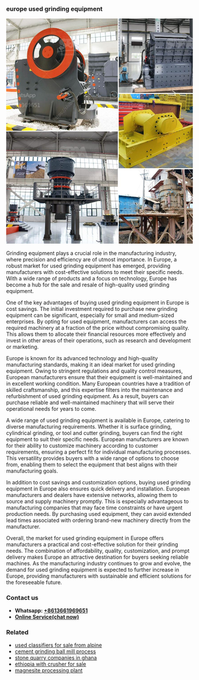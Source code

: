 <h3>europe used grinding equipment</h3><img src='1704951721.jpg' alt=''><p>Grinding equipment plays a crucial role in the manufacturing industry, where precision and efficiency are of utmost importance. In Europe, a robust market for used grinding equipment has emerged, providing manufacturers with cost-effective solutions to meet their specific needs. With a wide range of products and a focus on technology, Europe has become a hub for the sale and resale of high-quality used grinding equipment.</p><p>One of the key advantages of buying used grinding equipment in Europe is cost savings. The initial investment required to purchase new grinding equipment can be significant, especially for small and medium-sized enterprises. By opting for used equipment, manufacturers can access the required machinery at a fraction of the price without compromising quality. This allows them to allocate their financial resources more effectively and invest in other areas of their operations, such as research and development or marketing.</p><p>Europe is known for its advanced technology and high-quality manufacturing standards, making it an ideal market for used grinding equipment. Owing to stringent regulations and quality control measures, European manufacturers ensure that their equipment is well-maintained and in excellent working condition. Many European countries have a tradition of skilled craftsmanship, and this expertise filters into the maintenance and refurbishment of used grinding equipment. As a result, buyers can purchase reliable and well-maintained machinery that will serve their operational needs for years to come.</p><p>A wide range of used grinding equipment is available in Europe, catering to diverse manufacturing requirements. Whether it is surface grinding, cylindrical grinding, or tool and cutter grinding, buyers can find the right equipment to suit their specific needs. European manufacturers are known for their ability to customize machinery according to customer requirements, ensuring a perfect fit for individual manufacturing processes. This versatility provides buyers with a wide range of options to choose from, enabling them to select the equipment that best aligns with their manufacturing goals.</p><p>In addition to cost savings and customization options, buying used grinding equipment in Europe also ensures quick delivery and installation. European manufacturers and dealers have extensive networks, allowing them to source and supply machinery promptly. This is especially advantageous to manufacturing companies that may face time constraints or have urgent production needs. By purchasing used equipment, they can avoid extended lead times associated with ordering brand-new machinery directly from the manufacturer.</p><p>Overall, the market for used grinding equipment in Europe offers manufacturers a practical and cost-effective solution for their grinding needs. The combination of affordability, quality, customization, and prompt delivery makes Europe an attractive destination for buyers seeking reliable machines. As the manufacturing industry continues to grow and evolve, the demand for used grinding equipment is expected to further increase in Europe, providing manufacturers with sustainable and efficient solutions for the foreseeable future.</p><h3>Contact us</h3><ul><li><strong>Whatsapp:&nbsp;<a href="https://wa.me/8613661969651">+8613661969651</a></strong></li><li><a href="https://swt.shibang-china.com/?git&amp;zhl&amp;europe used grinding equipment"><strong>Online Service(chat now)</strong></a></li></ul><h3>Related</h3><ul><li><a href='used classifiers for sale from alpine.md'>used classifiers for sale from alpine</a></li><li><a href='cement grinding ball mill process.md'>cement grinding ball mill process</a></li><li><a href='stone quarry companies in ghana.md'>stone quarry companies in ghana</a></li><li><a href='ethiopia with crusher for sale.md'>ethiopia with crusher for sale</a></li><li><a href='magnesite processing plant.md'>magnesite processing plant</a></li></ul>